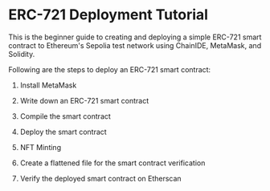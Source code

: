 
# ERC-721 Deployment Tutorial

This is the beginner guide to creating and deploying a simple ERC-721 smart contract to 
Ethereum's Sepolia test network using ChainIDE, MetaMask, and Solidity.

Following are the steps to deploy an ERC-721 smart contract:

1. Install MetaMask

2. Write down an ERC-721 smart contract

3. Compile the smart contract

4. Deploy the smart contract

5. NFT Minting

6. Create a flattened file for the smart contract verification

7. Verify the deployed smart contract on Etherscan